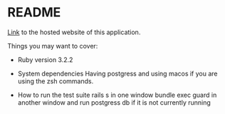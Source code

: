 # README

[Link](https://ruby-blog-e20165ed57d6.herokuapp.com/) to the hosted website of this application.

Things you may want to cover:

- Ruby version
  3.2.2

- System dependencies
  Having postgress and using macos if you are using the zsh commands.

- How to run the test suite
  rails s in one window
  bundle exec guard in another window
  and run postgress db if it is not currently running
